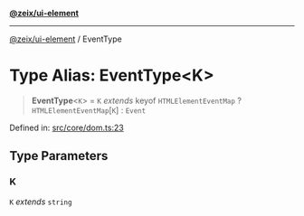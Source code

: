 [**@zeix/ui-element**](../README.md)

***

[@zeix/ui-element](../globals.md) / EventType

# Type Alias: EventType\<K\>

> **EventType**\<`K`\> = `K` *extends* keyof `HTMLElementEventMap` ? `HTMLElementEventMap`\[`K`\] : `Event`

Defined in: [src/core/dom.ts:23](https://github.com/zeixcom/ui-element/blob/297c0e8e040b3880ad85a2bc873523a8086f09a3/src/core/dom.ts#L23)

## Type Parameters

### K

`K` *extends* `string`
